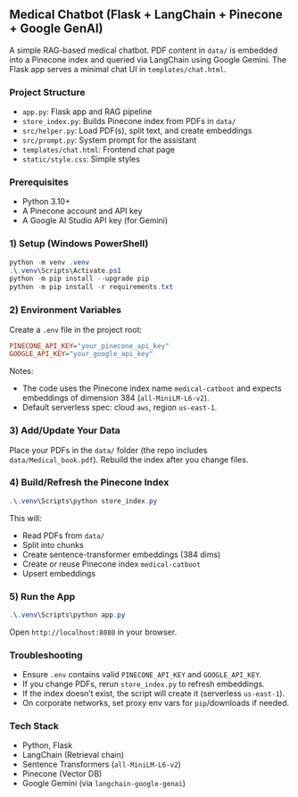 ## Medical Chatbot (Flask + LangChain + Pinecone + Google GenAI)

A simple RAG-based medical chatbot. PDF content in `data/` is embedded into a Pinecone index and queried via LangChain using Google Gemini. The Flask app serves a minimal chat UI in `templates/chat.html`.

### Project Structure

- `app.py`: Flask app and RAG pipeline
- `store_index.py`: Builds Pinecone index from PDFs in `data/`
- `src/helper.py`: Load PDF(s), split text, and create embeddings
- `src/prompt.py`: System prompt for the assistant
- `templates/chat.html`: Frontend chat page
- `static/style.css`: Simple styles

### Prerequisites

- Python 3.10+
- A Pinecone account and API key
- A Google AI Studio API key (for Gemini)

### 1) Setup (Windows PowerShell)

```powershell
python -m venv .venv
.\.venv\Scripts\Activate.ps1
python -m pip install --upgrade pip
python -m pip install -r requirements.txt
```

### 2) Environment Variables

Create a `.env` file in the project root:

```ini
PINECONE_API_KEY="your_pinecone_api_key"
GOOGLE_API_KEY="your_google_api_key"
```

Notes:
- The code uses the Pinecone index name `medical-catboot` and expects embeddings of dimension 384 (`all-MiniLM-L6-v2`).
- Default serverless spec: cloud `aws`, region `us-east-1`.

### 3) Add/Update Your Data

Place your PDFs in the `data/` folder (the repo includes `data/Medical_book.pdf`). Rebuild the index after you change files.

### 4) Build/Refresh the Pinecone Index

```powershell
.\.venv\Scripts\python store_index.py
```

This will:
- Read PDFs from `data/`
- Split into chunks
- Create sentence-transformer embeddings (384 dims)
- Create or reuse Pinecone index `medical-catboot`
- Upsert embeddings

### 5) Run the App

```powershell
.\.venv\Scripts\python app.py
```

Open `http://localhost:8080` in your browser.

### Troubleshooting

- Ensure `.env` contains valid `PINECONE_API_KEY` and `GOOGLE_API_KEY`.
- If you change PDFs, rerun `store_index.py` to refresh embeddings.
- If the index doesn’t exist, the script will create it (serverless `us-east-1`).
- On corporate networks, set proxy env vars for `pip`/downloads if needed.

### Tech Stack

- Python, Flask
- LangChain (Retrieval chain)
- Sentence Transformers (`all-MiniLM-L6-v2`)
- Pinecone (Vector DB)
- Google Gemini (via `langchain-google-genai`)
